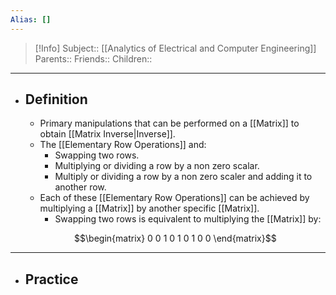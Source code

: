 ```yaml
---
Alias: []
---
```

> [!Info]
> Subject:: [[Analytics of Electrical and Computer Engineering]]
> Parents:: 
> Friends:: 
> Children:: 
---
- ## Definition
	- Primary manipulations that can be performed on a [[Matrix]] to obtain [[Matrix Inverse|Inverse]].
	- The [[Elementary Row Operations]] and:
		- Swapping two rows.
		- Multiplying or dividing a row by a non zero scalar.
		- Multiply or dividing a row by a non zero scaler and adding it to another row.
	- Each of these [[Elementary Row Operations]] can be achieved by multiplying a [[Matrix]] by another specific [[Matrix]].
		-  Swapping two rows is equivalent to multiplying the [[Matrix]] by:
	
  $$\begin{matrix}
  0 0 1
  0 1 0
  1 0 0
\end{matrix}$$

---
- ## Practice